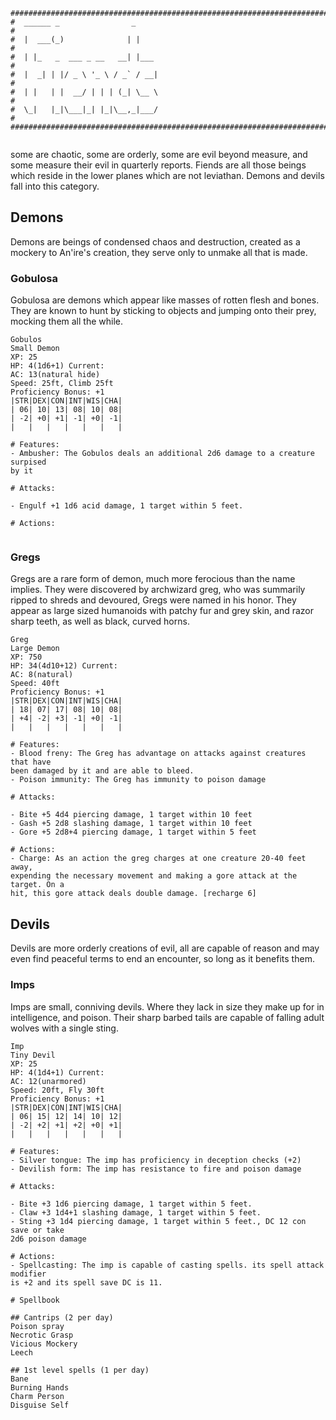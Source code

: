 ```
################################################################################
#  ______ _                _                                                   #
#  |  ___(_)              | |                                                  #
#  | |_   _  ___ _ __   __| |___                                               #
#  |  _| | |/ _ \ '_ \ / _` / __|                                              #
#  | |   | |  __/ | | | (_| \__ \                                              #
#  \_|   |_|\___|_| |_|\__,_|___/                                              #
################################################################################
                              
```
some are chaotic, some are orderly, some are evil beyond measure, and some 
measure their evil in quarterly reports. Fiends are all those beings which 
reside in the lower planes which are not leviathan. Demons and devils fall into
this category.

## Demons
Demons are beings of condensed chaos and destruction, created as a mockery to
An'ire's creation, they serve only to unmake all that is made.

### Gobulosa
Gobulosa are demons which appear like masses of rotten flesh and bones. They are
known to hunt by sticking to objects and jumping onto their prey, mocking them
all the while.  

```
Gobulos
Small Demon    
XP: 25
HP: 4(1d6+1) Current:
AC: 13(natural hide)
Speed: 25ft, Climb 25ft
Proficiency Bonus: +1
|STR|DEX|CON|INT|WIS|CHA|
| 06| 10| 13| 08| 10| 08|
| -2| +0| +1| -1| +0| -1|
|   |   |   |   |   |   |

# Features:
- Ambusher: The Gobulos deals an additional 2d6 damage to a creature surpised 
by it

# Attacks:

- Engulf +1 1d6 acid damage, 1 target within 5 feet.

# Actions: 


```

### Gregs
Gregs are a rare form of demon, much more ferocious than the name implies. They
were discovered by archwizard greg, who was summarily ripped to shreds and 
devoured, Gregs were named in his honor. They appear as large sized humanoids 
with patchy fur and grey skin, and razor sharp teeth, as well as black, curved 
horns. 

```
Greg
Large Demon    
XP: 750
HP: 34(4d10+12) Current:
AC: 8(natural)
Speed: 40ft
Proficiency Bonus: +1
|STR|DEX|CON|INT|WIS|CHA|
| 18| 07| 17| 08| 10| 08|
| +4| -2| +3| -1| +0| -1|
|   |   |   |   |   |   |

# Features:
- Blood freny: The Greg has advantage on attacks against creatures that have 
been damaged by it and are able to bleed. 
- Poison immunity: The Greg has immunity to poison damage

# Attacks:

- Bite +5 4d4 piercing damage, 1 target within 10 feet
- Gash +5 2d8 slashing damage, 1 target within 10 feet
- Gore +5 2d8+4 piercing damage, 1 target within 5 feet

# Actions: 
- Charge: As an action the greg charges at one creature 20-40 feet away, 
expending the necessary movement and making a gore attack at the target. On a 
hit, this gore attack deals double damage. [recharge 6]

```

## Devils
Devils are more orderly creations of evil, all are capable of reason and may 
even find peaceful terms to end an encounter, so long as it benefits them.

### Imps
Imps are small, conniving devils. Where they lack in size they make up for in
intelligence, and poison. Their sharp barbed tails are capable of falling adult
wolves with a single sting. 

```
Imp
Tiny Devil    
XP: 25
HP: 4(1d4+1) Current:
AC: 12(unarmored)
Speed: 20ft, Fly 30ft
Proficiency Bonus: +1
|STR|DEX|CON|INT|WIS|CHA|
| 06| 15| 12| 14| 10| 12|
| -2| +2| +1| +2| +0| +1|
|   |   |   |   |   |   |

# Features:
- Silver tongue: The imp has proficiency in deception checks (+2)
- Devilish form: The imp has resistance to fire and poison damage 

# Attacks:

- Bite +3 1d6 piercing damage, 1 target within 5 feet.
- Claw +3 1d4+1 slashing damage, 1 target within 5 feet. 
- Sting +3 1d4 piercing damage, 1 target within 5 feet., DC 12 con save or take 
2d6 poison damage

# Actions: 
- Spellcasting: The imp is capable of casting spells. its spell attack modifier 
is +2 and its spell save DC is 11.

# Spellbook

## Cantrips (2 per day)
Poison spray
Necrotic Grasp
Vicious Mockery
Leech

## 1st level spells (1 per day)
Bane
Burning Hands
Charm Person
Disguise Self

```